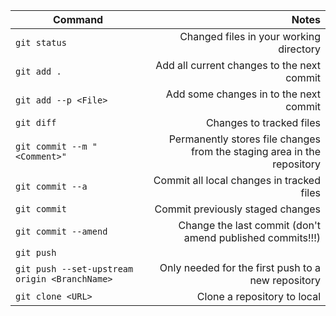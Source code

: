 | Command                                         | Notes                                                                     |
| ----------------------------------------------- | -------------------------------------------------------------------------:|
| `git status`                                    | Changed files in your working directory                                   |
| `git add .`                                     | Add all current changes to the next commit                                |
| `git add --p <File>`                            | Add some changes in <File> to the next commit                             |
| `git diff`                                      | Changes to tracked files                                                  |
| `git commit --m "<Comment>"`                    | Permanently stores file changes from the staging area in the repository   | 
| `git commit --a`                                | Commit all local changes in tracked files                                 |
| `git commit`                                    | Commit previously staged changes                                          |
| `git commit --amend`                            | Change the last commit (don't amend published commits!!!)                 |
| `git push`                                      |                                                                           |
| `git push --set-upstream origin <BranchName>`   | Only needed for the first push to a new repository                        |
| `git clone <URL>`                               | Clone a repository to local                                               |

